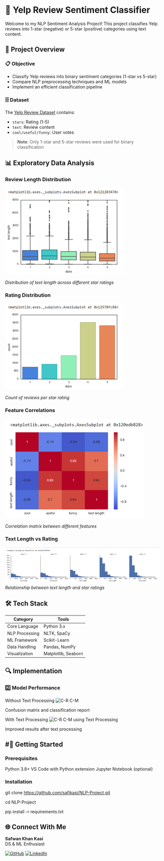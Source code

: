 # 🌟 Yelp Review Sentiment Classifier 

Welcome to my NLP Sentiment Analysis Project! This project classifies Yelp reviews into 1-star (negative) or 5-star (positive) categories using text content.

## 📌 Project Overview

### 📋 Objective
- Classify Yelp reviews into binary sentiment categories (1-star vs 5-star)
- Compare NLP preprocessing techniques and ML models
- Implement an efficient classification pipeline

### 🗄️ Dataset
The [Yelp Review Dataset](https://www.kaggle.com/datasets/yelp-dataset/yelp-dataset) contains:
- `stars`: Rating (1-5)
- `text`: Review content
- `cool/useful/funny`: User votes

> **Note**: Only 1-star and 5-star reviews were used for binary classification

## 📊 Exploratory Data Analysis

### Review Length Distribution
![BoxPlot](BoxPlot.png)

*Distribution of text length across different star ratings*

### Rating Distribution
![CountPlot](CountPlot.png)

*Count of reviews per star rating*

### Feature Correlations
![HeatMap](HeatMap.png)

*Correlation matrix between different features*

### Text Length vs Rating
![GMap with HistPlot](<GMap with HistPlot.png>)
*Relationship between text length and star ratings*

## 🛠 Tech Stack
| Category        | Tools                          |
|-----------------|--------------------------------|
| Core Language   | Python 3.x                     |
| NLP Processing  | NLTK, SpaCy                    |
| ML Framework    | Scikit-Learn                   |
| Data Handling   | Pandas, NumPy                  |
| Visualization   | Matplotlib, Seaborn            |

## 🔍 Implementation

### 2️⃣ Model Performance
Without Text Processing
<img width="458" height="218" alt="C-R   C-M" src="https://github.com/user-attachments/assets/b7138cd5-1b1d-4241-9cb9-f78f367b71fd" />

Confusion matrix and classification report

With Text Processing
<img width="447" height="171" alt="C-R   C-M using Text Processing" src="https://github.com/user-attachments/assets/a3a21efe-b6dc-4449-8af9-15e4124e2549" />

Improved results after text processing

## #🚀 Getting Started
### Prerequisites

Python 3.8+
VS Code with Python extension
Jupyter Notebook (optional)

### Installation

git clone https://github.com/safikasi/NLP-Project.git

cd NLP-Project

pip install -r requirements.txt

## 🌐 Connect With Me
**Safwan Khan Kasi**  
DS & ML Enthusiast   

[![GitHub](https://img.shields.io/badge/GitHub-safikasi-blue?logo=github)](https://github.com/safikasi)
[![LinkedIn](https://img.shields.io/badge/LinkedIn-Safwan_Kasi-blue?logo=linkedin)](https://www.linkedin.com/in/safwan-kasi-2b5358292/)
